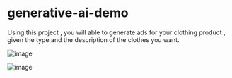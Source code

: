 # generative-ai-demo

Using this project , you will able to generate ads for your clothing product , given the type and the description of the clothes you want.

![image](https://github.com/Moh201x/generative-ai-demo/assets/82037460/8e91e480-fe6f-4088-9710-5b027ebd08e5)

![image](https://github.com/Moh201x/generative-ai-demo/assets/82037460/17a1ad94-2964-400f-8ebd-5e76f4ac2014)

